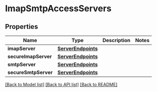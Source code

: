 # ImapSmtpAccessServers

## Properties
Name | Type | Description | Notes
------------ | ------------- | ------------- | -------------
**imapServer** | [**ServerEndpoints**](ServerEndpoints) |  | 
**secureImapServer** | [**ServerEndpoints**](ServerEndpoints) |  | 
**smtpServer** | [**ServerEndpoints**](ServerEndpoints) |  | 
**secureSmtpServer** | [**ServerEndpoints**](ServerEndpoints) |  | 

[[Back to Model list]](../README#documentation-for-models) [[Back to API list]](../README#documentation-for-api-endpoints) [[Back to README]](../README)


